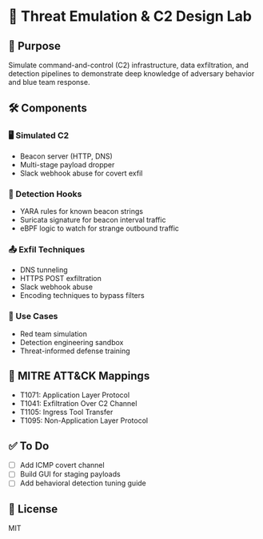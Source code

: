 # 🧪 Threat Emulation & C2 Design Lab

## 🎯 Purpose
Simulate command-and-control (C2) infrastructure, data exfiltration, and detection pipelines to demonstrate deep knowledge of adversary behavior and blue team response.

## 🛠️ Components

### 🖥️ Simulated C2
- Beacon server (HTTP, DNS)
- Multi-stage payload dropper
- Slack webhook abuse for covert exfil

### 🚨 Detection Hooks
- YARA rules for known beacon strings
- Suricata signature for beacon interval traffic
- eBPF logic to watch for strange outbound traffic

### 📤 Exfil Techniques
- DNS tunneling
- HTTPS POST exfiltration
- Slack webhook abuse
- Encoding techniques to bypass filters

### 🎯 Use Cases
- Red team simulation
- Detection engineering sandbox
- Threat-informed defense training

## 🔗 MITRE ATT&CK Mappings
- T1071: Application Layer Protocol
- T1041: Exfiltration Over C2 Channel
- T1105: Ingress Tool Transfer
- T1095: Non-Application Layer Protocol

## ✅ To Do
- [ ] Add ICMP covert channel
- [ ] Build GUI for staging payloads
- [ ] Add behavioral detection tuning guide

## 📄 License
MIT
